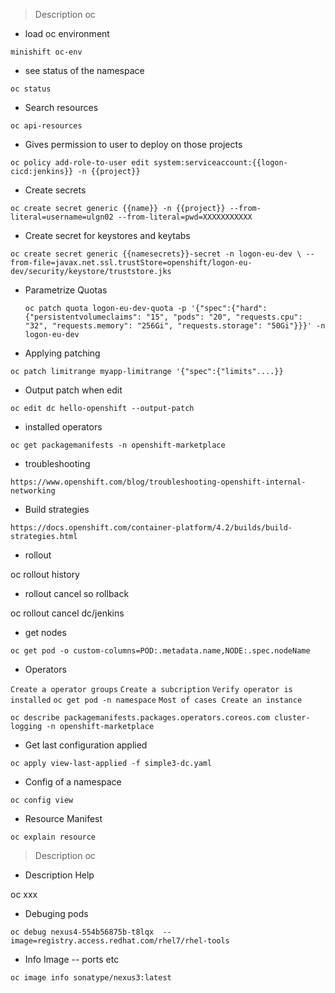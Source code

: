 
> Description oc


- load oc environment

`minishift oc-env`


- see status of the namespace

`oc status`


- Search resources

`oc api-resources`


- Gives permission to user  to deploy on those projects

`oc policy add-role-to-user edit system:serviceaccount:{{logon-cicd:jenkins}} -n {{project}}`

- Create secrets 

`oc create secret generic {{name}} -n {{project}} --from-literal=username=ulgn02 --from-literal=pwd=XXXXXXXXXXX`
- Create secret for keystores and keytabs

`oc create secret generic {{namesecrets}}-secret -n logon-eu-dev \
  --from-file=javax.net.ssl.trustStore=openshift/logon-eu-dev/security/keystore/truststore.jks `

- Parametrize Quotas

    `oc patch quota logon-eu-dev-quota -p '{"spec":{"hard":{"persistentvolumeclaims": "15", "pods": "20", "requests.cpu": "32", "requests.memory": "256Gi", "requests.storage": "50Gi"}}}' -n logon-eu-dev`

- Applying patching

`oc patch limitrange myapp-limitrange '{"spec":{"limits"....}}`

- Output patch when edit

`oc edit dc hello-openshift --output-patch`



- installed operators

`oc get packagemanifests -n openshift-marketplace`


- troubleshooting

`https://www.openshift.com/blog/troubleshooting-openshift-internal-networking`


- Build strategies

`https://docs.openshift.com/container-platform/4.2/builds/build-strategies.html`


- rollout

oc rollout history


- rollout cancel so rollback

oc rollout cancel dc/jenkins


- get nodes

`oc get pod -o custom-columns=POD:.metadata.name,NODE:.spec.nodeName`


- Operators

`Create a operator groups`
`Create a subcription`
`Verify operator is installed`
`oc get pod -n namespace`
`Most of cases Create an instance`

`oc describe packagemanifests.packages.operators.coreos.com cluster-logging -n openshift-marketplace`



- Get last configuration applied

`oc apply view-last-applied -f simple3-dc.yaml`


- Config of a namespace

`oc config view`


- Resource Manifest

`oc explain resource`



> Description oc

- Description Help

oc xxx


- Debuging pods

`oc debug nexus4-554b56875b-t8lqx  --image=registry.access.redhat.com/rhel7/rhel-tools`


- Info Image -- ports etc

`oc image info sonatype/nexus3:latest`


